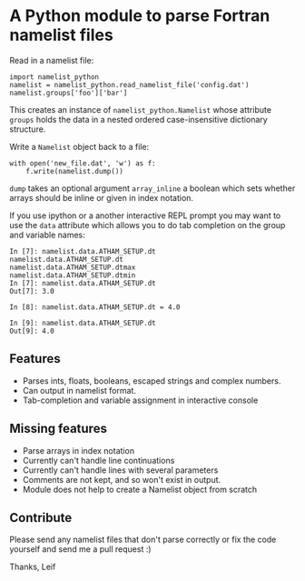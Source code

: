 # A Python module to parse Fortran namelist files

Read in a namelist file:
```
import namelist_python
namelist = namelist_python.read_namelist_file('config.dat')
namelist.groups['foo']['bar']
```

This creates an instance of `namelist_python.Namelist` whose attribute
`groups` holds the data in a nested ordered case-insensitive dictionary
structure.

Write a `Namelist` object back to a file:
```
with open('new_file.dat', 'w') as f:
	f.write(namelist.dump())
```

`dump` takes an optional argument `array_inline` a boolean which sets whether
arrays should be inline or given in index notation.

If you use ipython or a another interactive REPL prompt you may want to use 
the `data` attribute which allows you to do tab completion on the group and
variable names:

```
In [7]: namelist.data.ATHAM_SETUP.dt
namelist.data.ATHAM_SETUP.dt
namelist.data.ATHAM_SETUP.dtmax
namelist.data.ATHAM_SETUP.dtmin
In [7]: namelist.data.ATHAM_SETUP.dt
Out[7]: 3.0

In [8]: namelist.data.ATHAM_SETUP.dt = 4.0

In [9]: namelist.data.ATHAM_SETUP.dt
Out[9]: 4.0
```

## Features
 - Parses ints, floats, booleans, escaped strings and complex numbers.
 - Can output in namelist format.
 - Tab-completion and variable assignment in interactive console

## Missing features
 - Parse arrays in index notation
 - Currently can't handle line continuations
 - Currently can't handle lines with several parameters
 - Comments are not kept, and so won't exist in output.
 - Module does not help to create a Namelist object from scratch

## Contribute
Please send any namelist files that don't parse correctly or fix the code
yourself and send me a pull request :)

Thanks,
Leif
